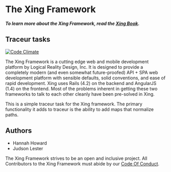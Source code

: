 The Xing Framework
===

***To learn more about the Xing Framework, read the [Xing Book](https://xingframework.gitbooks.io/the-xing-framework/content/).***

Traceur tasks
---
[![Code Climate](https://codeclimate.com/github/XingFramework/xing-traceur/badges/gpa.svg)](https://codeclimate.com/github/XingFramework/xing-traceur)

The Xing Framework is a cutting edge web and mobile development platform by Logical Reality Design, Inc. It is designed to provide a completely modern (and even somewhat future-proofed) API + SPA web development platform with sensible defaults, solid conventions, and ease of rapid development. Xing uses Rails (4.2) on the backend and AngularJS (1.4) on the frontend. Most of the problems inherent in getting these two frameworks to talk to each other cleanly have been pre-solved in Xing.

This is a simple traceur task for the Xing framework. The primary functionality it adds to traceur is the ability to add maps that normalize paths.

Authors
-------

* Hannah Howard
* Judson Lester

The Xing Framework strives to be an open and inclusive project. All Contributors to the Xing Framework must abide by our [Code Of Conduct](CODE_OF_CONDUCT.md).
